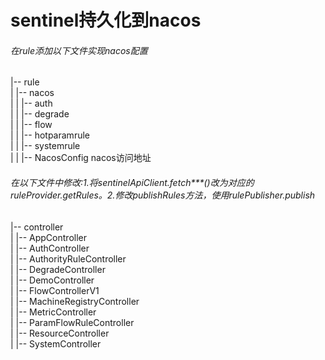 # sentinel持久化到nacos    

###### 在rule添加以下文件实现nacos配置
|-- rule  
|   |-- nacos  
|   |   |-- auth  
|   |   |-- degrade  
|   |   |-- flow  
|   |   |-- hotparamrule  
|   |   |-- systemrule  
|   |   |-- NacosConfig nacos访问地址

###### 在以下文件中修改:1.将sentinelApiClient.fetch***()改为对应的ruleProvider.getRules。2.修改publishRules方法，使用rulePublisher.publish
|-- controller   
|   |-- AppController  
|   |-- AuthController  
|   |-- AuthorityRuleController  
|   |-- DegradeController  
|   |-- DemoController  
|   |-- FlowControllerV1  
|   |-- MachineRegistryController  
|   |-- MetricController  
|   |-- ParamFlowRuleController  
|   |-- ResourceController  
|   |-- SystemController
